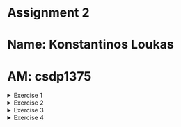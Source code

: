 # Assignment 2
# Name: Konstantinos Loukas
# AM: csdp1375
<details>
<summary>Exercise 1</summary>
</details>

<details>
<summary>Exercise 2</summary>
</details>

<details>
<summary>Exercise 3</summary>
</details>

<details>
<summary>Exercise 4</summary>
</details>
